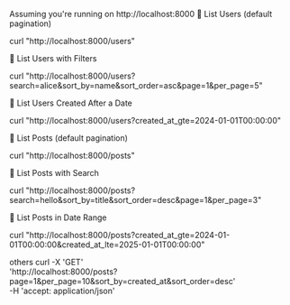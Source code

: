 Assuming you're running on http://localhost:8000
🔹 List Users (default pagination)

curl "http://localhost:8000/users"

🔹 List Users with Filters

curl "http://localhost:8000/users?search=alice&sort_by=name&sort_order=asc&page=1&per_page=5"

🔹 List Users Created After a Date

curl "http://localhost:8000/users?created_at_gte=2024-01-01T00:00:00"

🔹 List Posts (default pagination)

curl "http://localhost:8000/posts"

🔹 List Posts with Search

curl "http://localhost:8000/posts?search=hello&sort_by=title&sort_order=desc&page=1&per_page=3"

🔹 List Posts in Date Range

curl "http://localhost:8000/posts?created_at_gte=2024-01-01T00:00:00&created_at_lte=2025-01-01T00:00:00"


others 
curl -X 'GET' \
  'http://localhost:8000/posts?page=1&per_page=10&sort_by=created_at&sort_order=desc' \
  -H 'accept: application/json'